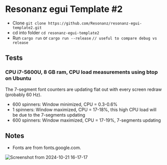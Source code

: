# Resonanz egui Template #2

- Clone ```git clone https://github.com/Resonanz/resonanz-egui-template2.git```
- cd into folder ```cd resonanz-egui-template2```
- Run ```cargo run``` or ```cargo run --release```  ```// useful to compare debug vs release```

## Tests

### CPU i7-5600U, 8 GB ram, CPU load measurements using btop on Ubuntu

The 7-segment font counters are updating flat out with every screen redraw (probably 60 Hz).

* 600 spinners: Window minimized, CPU = 0.3-0.6%
* 1 spinners: Window maximized, CPU = 17-18%, this high CPU load will be due to the 7-segments updating 
* 600 spinners: Window maximized, CPU = 17-19%, 7-segments updating 

## Notes
- Fonts are from fonts.google.com.

![Screenshot from 2024-10-21 16-17-17](https://github.com/user-attachments/assets/d7ce3ca2-3f26-4a1a-bb67-6dd7b762d092)
